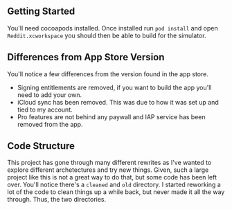 ## Getting Started

You'll need cocoapods installed. Once installed run `pod install` and open `Reddit.xcworkspace` you should then be able to build for the simulator.

## Differences from App Store Version

You'll notice a few differences from the version found in the app store.

* Signing entitlements are removed, if you want to build the app you'll need to add your own.
* iCloud sync has been removed. This was due to how it was set up and tied to my account.
* Pro features are not behind any paywall and IAP service has been removed from the app.

## Code Structure

This project has gone through many different rewrites as I've wanted to explore different archetectures and try new things. Given, such a large project like this is not a great way to do that, but some code has been left over. You'll notice there's a `cleaned` and `old` directory. I started reworking a lot of the code to clean things up a while back, but never made it all the way through. Thus, the two directories.
